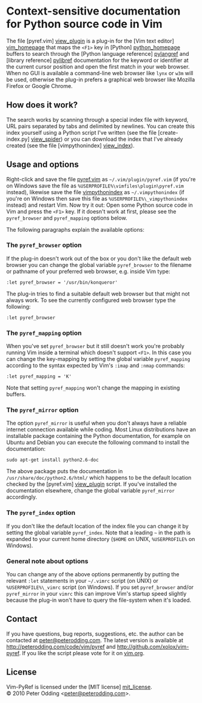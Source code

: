 # Context-sensitive documentation <br> for Python source code in Vim

The file [pyref.vim] [view_plugin] is a plug-in for the [Vim text editor]
[vim_homepage] that maps the `<F1>` key in [Python] [python_homepage] buffers
to search through the [Python language reference] [pylangref] and [library
reference] [pylibref] documentation for the keyword or identifier at the
current cursor position and open the first match in your web browser. When no
GUI is available a command-line web browser like `lynx` or `w3m` will be used,
otherwise the plug-in prefers a graphical web browser like Mozilla Firefox or
Google Chrome.

## How does it work?

The search works by scanning through a special index file with keyword, URL
pairs separated by tabs and delimited by newlines. You can create this index
yourself using a Python script I've written (see the file [create-index.py]
[view_spider]) or you can download the index that I've already created (see
the file [vimpythonindex] [view_index]).

## Usage and options

Right-click and save the file [pyref.vim][download_plugin] as
`~/.vim/plugin/pyref.vim` (if you're on Windows save the file as
`%USERPROFILE%\vimfiles\plugin\pyref.vim` instead), likewise save the file
[vimpythonindex][download_index] as `~/.vimpythonindex` (if you're on Windows
then save this file as `%USERPROFILE%\_vimpythonindex` instead) and restart
Vim. Now try it out: Open some Python source code in Vim and press the `<F1>`
key. If it doesn't work at first, please see the `pyref_browser` and
`pyref_mapping` options below.

The following paragraphs explain the available options:

### The `pyref_browser` option

If the plug-in doesn't work out of the box or you don't like the default web
browser you can change the global variable `pyref_browser` to the filename or
pathname of your preferred web browser, e.g. inside Vim type:

    :let pyref_browser = '/usr/bin/konqueror'

The plug-in tries to find a suitable default web browser but that might not
always work. To see the currently configured web browser type the following:

    :let pyref_browser

### The `pyref_mapping` option

When you've set `pyref_browser` but it still doesn't work you're probably
running Vim inside a terminal which doesn't support `<F1>`. In this case you
can change the key-mapping by setting the global variable `pyref_mapping`
according to the syntax expected by Vim's `:imap` and `:nmap` commands:

    :let pyref_mapping = 'K'

Note that setting `pyref_mapping` won't change the mapping in existing buffers.

### The `pyref_mirror` option

The option `pyref_mirror` is useful when you don't always have a reliable
internet connection available while coding. Most Linux distributions have an
installable package containing the Python documentation, for example on Ubuntu
and Debian you can execute the following command to install the documentation:

    sudo apt-get install python2.6-doc

The above package puts the documentation in `/usr/share/doc/python2.6/html/`
which happens to be the default location checked by the [pyref.vim]
[view_plugin] script. If you've installed the documentation elsewhere, change
the global variable `pyref_mirror` accordingly.

### The `pyref_index` option

If you don't like the default location of the index file you can change it by
setting the global variable `pyref_index`. Note that a leading `~` in the path
is expanded to your current home directory (`$HOME` on UNIX, `%USERPROFILE%` on
Windows).

### General note about options

You can change any of the above options permanently by putting the relevant
`:let` statements in your `~/.vimrc` script (on UNIX) or `%USERPROFILE%\_vimrc`
script (on Windows). If you set `pyref_browser` and/or `pyref_mirror` in your
`vimrc` this can improve Vim's startup speed slightly because the plug-in won't
have to query the file-system when it's loaded.

## Contact

If you have questions, bug reports, suggestions, etc. the author can be
contacted at <peter@peterodding.com>. The latest version is available
at <http://peterodding.com/code/vim/pyref> and <http://github.com/xolox/vim-pyref>.
If you like the script please vote for it on [vim.org][vim_scripts_entry].

## License

Vim-PyRef is licensed under the [MIT license] [mit_license].<br>
© 2010 Peter Odding &lt;<peter@peterodding.com>&gt;.


[download_index]: http://github.com/xolox/vim-pyref/raw/master/vimpythonindex
[download_plugin]: http://github.com/xolox/vim-pyref/raw/master/pyref.vim
[mit_license]: http://en.wikipedia.org/wiki/MIT_License
[pylangref]: http://docs.python.org/reference/index.html
[pylibref]: http://docs.python.org/library/index.html
[python_homepage]: http://python.org/
[view_index]: http://github.com/xolox/vim-pyref/blob/master/vimpythonindex
[view_plugin]: http://github.com/xolox/vim-pyref/blob/master/pyref.vim
[view_spider]: http://github.com/xolox/vim-pyref/blob/master/create-index.py
[vim_homepage]: http://www.vim.org/
[vim_scripts_entry]: http://www.vim.org/scripts/script.php?script_id=3104
